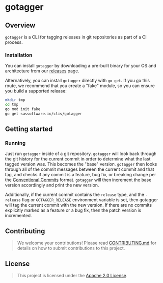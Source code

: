 # gotagger

## Overview

`gotagger` is a CLI for tagging releases in git repositories as part of a CI process.


### Installation

You can install `gotagger`
by downloading a pre-built binary for your OS and architecture
from our [releases](./releases) page.

Alternatively, you can install `gotagger` directly with `go get`.
If you go this route,
we recommend that you create a "fake" module,
so you can ensure you build a supported release:

```bash
mkdir tmp
cd tmp
go mod init fake
go get sassoftware.io/clis/gotagger
```


## Getting started

### Running

Just run `gotagger` inside of a git repository.
`gotagger` will look back through the git history for the current commit
in order to determine what the last tagged version was.
This becomes the "base" version.
`gotagger` then looks through all of the commit messages
between the current commit and that tag,
and checks if any commit is a
feature,
bug fix,
or breaking change
per the [Conventional Commits](https://www.conventionalcommits.org/en/v1.0.0/) format.
`gotagger` will then increment the base version accordingly
and print the new version.

Additionally,
if the current commit contains the `release` type,
and the `-release` flag
or `GOTAGGER_RELEASE` environment variable is set,
then gotagger will tag the current commit with the new version.
If there are no commits explicitly marked as a feature or a bug fix,
then the patch version is incremented.

## Contributing

> We welcome your contributions!
  Please read [CONTRIBUTING.md](CONTRIBUTING.md) for details
  on how to submit contributions to this project.


## License

> This project is licensed under the [Apache 2.0 License](LICENSE).
